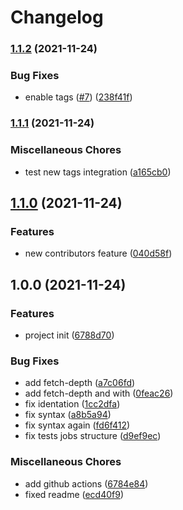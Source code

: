 # Changelog

### [1.1.2](https://www.github.com/arzola/test-release-please/compare/v1.1.1...v1.1.2) (2021-11-24)


### Bug Fixes

* enable tags ([#7](https://www.github.com/arzola/test-release-please/issues/7)) ([238f41f](https://www.github.com/arzola/test-release-please/commit/238f41f6faba6962d52499941199dd99f6f0b0be))

### [1.1.1](https://www.github.com/arzola/test-release-please/compare/v1.1.0...v1.1.1) (2021-11-24)


### Miscellaneous Chores

* test new tags integration ([a165cb0](https://www.github.com/arzola/test-release-please/commit/a165cb053b11ea6546038cca28f7b62f319572b4))

## [1.1.0](https://www.github.com/arzola/test-release-please/compare/v1.0.0...v1.1.0) (2021-11-24)


### Features

* new contributors feature ([040d58f](https://www.github.com/arzola/test-release-please/commit/040d58f0111189552e4c0dc350b94343344b6e7e))

## 1.0.0 (2021-11-24)


### Features

* project init ([6788d70](https://www.github.com/arzola/test-release-please/commit/6788d7079747ae9cc4d7674b862f2e0184ecbd6f))


### Bug Fixes

* add fetch-depth ([a7c06fd](https://www.github.com/arzola/test-release-please/commit/a7c06fd975d9903d02b33d4428eba470b682e459))
* add fetch-depth and with ([0feac26](https://www.github.com/arzola/test-release-please/commit/0feac2676eb3251995e21472c112eebaf6eb7874))
* fix identation ([1cc2dfa](https://www.github.com/arzola/test-release-please/commit/1cc2dfa4a80382220c376695b39ab2d8dd5c83c9))
* fix syntax ([a8b5a94](https://www.github.com/arzola/test-release-please/commit/a8b5a947448017bfb3f714b33bdcd7f8b794f4c1))
* fix syntax again ([fd6f412](https://www.github.com/arzola/test-release-please/commit/fd6f412a325676a59cd81b016b4b111c883326c3))
* fix tests jobs structure ([d9ef9ec](https://www.github.com/arzola/test-release-please/commit/d9ef9ecd88416307491ff101101f91c1dc98487b))


### Miscellaneous Chores

* add github actions ([6784e84](https://www.github.com/arzola/test-release-please/commit/6784e848b5f6f7af2fa4ba26a5e2449f4c7d423d))
* fixed readme ([ecd40f9](https://www.github.com/arzola/test-release-please/commit/ecd40f93d8ee64bd34ef7c246f2c0a92ad55273c))
